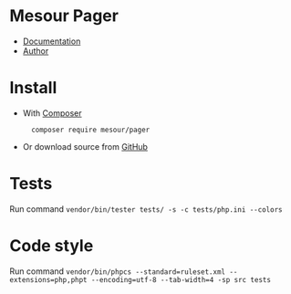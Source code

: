 # Mesour Pager

- [Documentation](http://components.mesour.com/component/pager)
- [Author](http://mesour.com)

# Install

- With [Composer](https://getcomposer.org)

        composer require mesour/pager

- Or download source from [GitHub](https://github.com/mesour/Pager/releases)

# Tests

Run command `vendor/bin/tester tests/ -s -c tests/php.ini --colors`

# Code style

Run command `vendor/bin/phpcs --standard=ruleset.xml --extensions=php,phpt --encoding=utf-8 --tab-width=4 -sp src tests`
